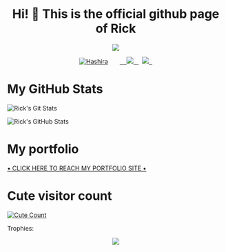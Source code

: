 <h1 align="center">Hi! 👋 This is the official github page of Rick </h1>
</p>
<p align="center">
<img src="https://readme-typing-svg.herokuapp.com?color=1C71FA&width=420&lines=I+Am+A+Developer+From+India%E2%9C%8C%EF%B8%8F;Check+Portfolio+For+More+Info%E2%9D%A4%EF%B8%8F">
</p>
<p align="center">
  <a href="https://t.me/CipherFlame"><img src="https://telegra.ph/file/a5369609e7977c45d37af.jpg" alt="Hashira"></a>
  
  
  
  <a href="https://telegram.me/CipherFlame">
    <img src="https://img.shields.io/badge/Telegram-grey?style=for-the-badge&logo=telegram"/>
  </a>  
</a>
  <a href="https://github.com/primexrick">
    <img src="https://img.shields.io/github/followers/PrimexRick?label=GitHub&logo=github&style=for-the-badge&color=blue"/>
  </a>

# My GitHub Stats

![Rick's Git Stats](https://github-readme-stats.vercel.app/api?username=PrimexRick&include_all_commits=true&count_private=true&theme=tokyonight)

![Rick's GitHub Stats](https://github-readme-streak-stats.herokuapp.com?user=PrimexRick&theme=tokyonight)

# My portfolio

[• CLICK HERE TO REACH MY PORTFOLIO SITE •](https://primexrick.vercel.app)
# Cute visitor count
<a href="https://t.me/CipherFlame"><img alt="Cute Count" src="https://count.getloli.com/get/@PrimexRick?theme=rule34" /></a>

Trophies:  
<div align="center"><img src="https://github-profile-trophy.vercel.app/?username=PrimexRick&theme=dracula&count_private=true"></div>
